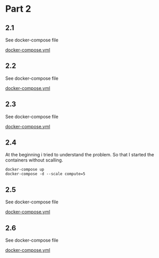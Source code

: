# Part 2
## 2.1
See docker-compose file

[docker-compose.yml](https://github.com/Paddy3108/Training/blob/training/docker/DevOps%20with%20Docker%202020/Part_2/1/docker-compose.yml)

## 2.2
See docker-compose file

[docker-compose.yml](https://github.com/Paddy3108/Training/blob/training/docker/DevOps%20with%20Docker%202020/Part_2/2/docker-compose.yml)

## 2.3
See docker-compose file

[docker-compose.yml](https://github.com/Paddy3108/Training/blob/training/docker/DevOps%20with%20Docker%202020/Part_2/3/docker-compose.yml)

## 2.4
At the beginning i tried to understand the problem. So that I started the containers without scalling.
```
docker-compose up 
docker-compose -d --scale compute=5
```

## 2.5
See docker-compose file

[docker-compose.yml](https://github.com/Paddy3108/Training/blob/training/docker/DevOps%20with%20Docker%202020/Part_2/5/docker-compose.yml)

## 2.6
See docker-compose file

[docker-compose.yml](https://github.com/Paddy3108/Training/blob/training/docker/DevOps%20with%20Docker%202020/Part_2/6/docker-compose.yml)